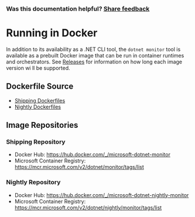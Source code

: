 
### Was this documentation helpful? [Share feedback](https://www.research.net/r/DGDQWXH?src=documentation%2Fdocker)

# Running in Docker

In addition to its availability as a .NET CLI tool, the `dotnet monitor` tool is available as a prebuilt Docker image that can be run in container runtimes and orchestrators. See [Releases](releases.md) for information on how long each image version wi  ll be supported.

## Dockerfile Source
- [Shipping Dockerfiles](https://github.com/dotnet/dotnet-docker/tree/main/src/monitor)
- [Nightly Dockerfiles](https://github.com/dotnet/dotnet-docker/tree/nightly/src/monitor)

## Image Repositories

### Shipping Repository
- Docker Hub: https://hub.docker.com/_/microsoft-dotnet-monitor
- Microsoft Container Registry: https://mcr.microsoft.com/v2/dotnet/monitor/tags/list

### Nightly Repository
- Docker Hub: https://hub.docker.com/_/microsoft-dotnet-nightly-monitor
- Microsoft Container Registry: https://mcr.microsoft.com/v2/dotnet/nightly/monitor/tags/list
